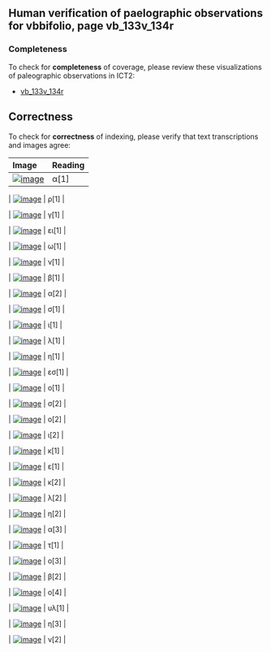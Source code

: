 

## Human verification of paelographic observations for vbbifolio, page vb_133v_134r

###  Completeness

To check for **completeness** of coverage, please review these visualizations of paleographic observations in ICT2:

-  [vb_133v_134r](http://www.homermultitext.org/ict2/?urn=urn:cite2:hmt:vbbifolio.v1:vb_133v_134r@0.2325,0.2458,0.006448,0.008498&urn=urn:cite2:hmt:vbbifolio.v1:vb_133v_134r@0.2401,0.2452,0.004237,0.01275&urn=urn:cite2:hmt:vbbifolio.v1:vb_133v_134r@0.2452,0.2452,0.005895,0.01275&urn=urn:cite2:hmt:vbbifolio.v1:vb_133v_134r@0.2507,0.2422,0.005895,0.01396&urn=urn:cite2:hmt:vbbifolio.v1:vb_133v_134r@0.2566,0.2440,0.007001,0.007587&urn=urn:cite2:hmt:vbbifolio.v1:vb_133v_134r@0.2644,0.2437,0.004974,0.01123&urn=urn:cite2:hmt:vbbifolio.v1:vb_133v_134r@0.2714,0.2431,0.006448,0.009105&urn=urn:cite2:hmt:vbbifolio.v1:vb_133v_134r@0.2780,0.2431,0.006632,0.007891&urn=urn:cite2:hmt:vbbifolio.v1:vb_133v_134r@0.2780,0.2431,0.006632,0.007891&urn=urn:cite2:hmt:vbbifolio.v1:vb_133v_134r@0.2780,0.2431,0.006632,0.007891&urn=urn:cite2:hmt:vbbifolio.v1:vb_133v_134r@0.2950,0.2385,0.006264,0.01366&urn=urn:cite2:hmt:vbbifolio.v1:vb_133v_134r@0.3012,0.2413,0.004422,0.01002&urn=urn:cite2:hmt:vbbifolio.v1:vb_133v_134r@0.3060,0.2364,0.009764,0.01366&urn=urn:cite2:hmt:vbbifolio.v1:vb_133v_134r@0.3169,0.2404,0.004422,0.01093&urn=urn:cite2:hmt:vbbifolio.v1:vb_133v_134r@0.3230,0.2422,0.005158,0.009712&urn=urn:cite2:hmt:vbbifolio.v1:vb_133v_134r@0.3281,0.2416,0.003685,0.01002&urn=urn:cite2:hmt:vbbifolio.v1:vb_133v_134r@0.3333,0.2416,0.002579,0.009408&urn=urn:cite2:hmt:vbbifolio.v1:vb_133v_134r@0.3368,0.2382,0.006632,0.01305&urn=urn:cite2:hmt:vbbifolio.v1:vb_133v_134r@0.3425,0.2355,0.007185,0.01487&urn=urn:cite2:hmt:vbbifolio.v1:vb_133v_134r@0.3484,0.2370,0.007553,0.01548&urn=urn:cite2:hmt:vbbifolio.v1:vb_133v_134r@0.3548,0.2370,0.007738,0.01366&urn=urn:cite2:hmt:vbbifolio.v1:vb_133v_134r@0.3618,0.2340,0.007001,0.01396&urn=urn:cite2:hmt:vbbifolio.v1:vb_133v_134r@0.3692,0.2401,0.006448,0.008498&urn=urn:cite2:hmt:vbbifolio.v1:vb_133v_134r@0.3764,0.2401,0.006448,0.008194&urn=urn:cite2:hmt:vbbifolio.v1:vb_133v_134r@0.3819,0.2398,0.004790,0.008194&urn=urn:cite2:hmt:vbbifolio.v1:vb_133v_134r@0.3873,0.2382,0.006632,0.01214&urn=urn:cite2:hmt:vbbifolio.v1:vb_133v_134r@0.3935,0.2392,0.005527,0.009408&urn=urn:cite2:hmt:vbbifolio.v1:vb_133v_134r@0.3990,0.2376,0.01013,0.01700&urn=urn:cite2:hmt:vbbifolio.v1:vb_133v_134r@0.4092,0.2319,0.006632,0.01608&urn=urn:cite2:hmt:vbbifolio.v1:vb_133v_134r@0.4156,0.2382,0.007553,0.008801)

## Correctness

To check for **correctness** of indexing, please verify that text transcriptions and images agree:

| Image     | Reading     |
| :------------- | :------------- |
| [![image](http://www.homermultitext.org/iipsrv?OBJ=IIP,1.0&FIF=/project/homer/pyramidal/deepzoom/hmt/vbbifolio/v1/vb_133v_134r.tif&RGN=0.2325,0.2458,0.006448,0.008498&WID=100&CVT=JPEG)](http://www.homermultitext.org/ict2/?urn=urn:cite2:hmt:vbbifolio.v1:vb_133v_134r@0.2325,0.2458,0.006448,0.008498) | α[1] | 

| [![image](http://www.homermultitext.org/iipsrv?OBJ=IIP,1.0&FIF=/project/homer/pyramidal/deepzoom/hmt/vbbifolio/v1/vb_133v_134r.tif&RGN=0.2401,0.2452,0.004237,0.01275&WID=100&CVT=JPEG)](http://www.homermultitext.org/ict2/?urn=urn:cite2:hmt:vbbifolio.v1:vb_133v_134r@0.2401,0.2452,0.004237,0.01275) | ρ[1] | 

| [![image](http://www.homermultitext.org/iipsrv?OBJ=IIP,1.0&FIF=/project/homer/pyramidal/deepzoom/hmt/vbbifolio/v1/vb_133v_134r.tif&RGN=0.2452,0.2452,0.005895,0.01275&WID=100&CVT=JPEG)](http://www.homermultitext.org/ict2/?urn=urn:cite2:hmt:vbbifolio.v1:vb_133v_134r@0.2452,0.2452,0.005895,0.01275) | γ[1] | 

| [![image](http://www.homermultitext.org/iipsrv?OBJ=IIP,1.0&FIF=/project/homer/pyramidal/deepzoom/hmt/vbbifolio/v1/vb_133v_134r.tif&RGN=0.2507,0.2422,0.005895,0.01396&WID=100&CVT=JPEG)](http://www.homermultitext.org/ict2/?urn=urn:cite2:hmt:vbbifolio.v1:vb_133v_134r@0.2507,0.2422,0.005895,0.01396) | ει[1] | 

| [![image](http://www.homermultitext.org/iipsrv?OBJ=IIP,1.0&FIF=/project/homer/pyramidal/deepzoom/hmt/vbbifolio/v1/vb_133v_134r.tif&RGN=0.2566,0.2440,0.007001,0.007587&WID=100&CVT=JPEG)](http://www.homermultitext.org/ict2/?urn=urn:cite2:hmt:vbbifolio.v1:vb_133v_134r@0.2566,0.2440,0.007001,0.007587) | ω[1] | 

| [![image](http://www.homermultitext.org/iipsrv?OBJ=IIP,1.0&FIF=/project/homer/pyramidal/deepzoom/hmt/vbbifolio/v1/vb_133v_134r.tif&RGN=0.2644,0.2437,0.004974,0.01123&WID=100&CVT=JPEG)](http://www.homermultitext.org/ict2/?urn=urn:cite2:hmt:vbbifolio.v1:vb_133v_134r@0.2644,0.2437,0.004974,0.01123) | ν[1] | 

| [![image](http://www.homermultitext.org/iipsrv?OBJ=IIP,1.0&FIF=/project/homer/pyramidal/deepzoom/hmt/vbbifolio/v1/vb_133v_134r.tif&RGN=0.2714,0.2431,0.006448,0.009105&WID=100&CVT=JPEG)](http://www.homermultitext.org/ict2/?urn=urn:cite2:hmt:vbbifolio.v1:vb_133v_134r@0.2714,0.2431,0.006448,0.009105) | β[1] | 

| [![image](http://www.homermultitext.org/iipsrv?OBJ=IIP,1.0&FIF=/project/homer/pyramidal/deepzoom/hmt/vbbifolio/v1/vb_133v_134r.tif&RGN=0.2780,0.2431,0.006632,0.007891&WID=100&CVT=JPEG)](http://www.homermultitext.org/ict2/?urn=urn:cite2:hmt:vbbifolio.v1:vb_133v_134r@0.2780,0.2431,0.006632,0.007891) | α[2] | 

| [![image](http://www.homermultitext.org/iipsrv?OBJ=IIP,1.0&FIF=/project/homer/pyramidal/deepzoom/hmt/vbbifolio/v1/vb_133v_134r.tif&RGN=0.2780,0.2431,0.006632,0.007891&WID=100&CVT=JPEG)](http://www.homermultitext.org/ict2/?urn=urn:cite2:hmt:vbbifolio.v1:vb_133v_134r@0.2780,0.2431,0.006632,0.007891) | σ[1] | 

| [![image](http://www.homermultitext.org/iipsrv?OBJ=IIP,1.0&FIF=/project/homer/pyramidal/deepzoom/hmt/vbbifolio/v1/vb_133v_134r.tif&RGN=0.2780,0.2431,0.006632,0.007891&WID=100&CVT=JPEG)](http://www.homermultitext.org/ict2/?urn=urn:cite2:hmt:vbbifolio.v1:vb_133v_134r@0.2780,0.2431,0.006632,0.007891) | ι[1] | 

| [![image](http://www.homermultitext.org/iipsrv?OBJ=IIP,1.0&FIF=/project/homer/pyramidal/deepzoom/hmt/vbbifolio/v1/vb_133v_134r.tif&RGN=0.2950,0.2385,0.006264,0.01366&WID=100&CVT=JPEG)](http://www.homermultitext.org/ict2/?urn=urn:cite2:hmt:vbbifolio.v1:vb_133v_134r@0.2950,0.2385,0.006264,0.01366) | λ[1] | 

| [![image](http://www.homermultitext.org/iipsrv?OBJ=IIP,1.0&FIF=/project/homer/pyramidal/deepzoom/hmt/vbbifolio/v1/vb_133v_134r.tif&RGN=0.3012,0.2413,0.004422,0.01002&WID=100&CVT=JPEG)](http://www.homermultitext.org/ict2/?urn=urn:cite2:hmt:vbbifolio.v1:vb_133v_134r@0.3012,0.2413,0.004422,0.01002) | η[1] | 

| [![image](http://www.homermultitext.org/iipsrv?OBJ=IIP,1.0&FIF=/project/homer/pyramidal/deepzoom/hmt/vbbifolio/v1/vb_133v_134r.tif&RGN=0.3060,0.2364,0.009764,0.01366&WID=100&CVT=JPEG)](http://www.homermultitext.org/ict2/?urn=urn:cite2:hmt:vbbifolio.v1:vb_133v_134r@0.3060,0.2364,0.009764,0.01366) | εσ[1] | 

| [![image](http://www.homermultitext.org/iipsrv?OBJ=IIP,1.0&FIF=/project/homer/pyramidal/deepzoom/hmt/vbbifolio/v1/vb_133v_134r.tif&RGN=0.3169,0.2404,0.004422,0.01093&WID=100&CVT=JPEG)](http://www.homermultitext.org/ict2/?urn=urn:cite2:hmt:vbbifolio.v1:vb_133v_134r@0.3169,0.2404,0.004422,0.01093) | ο[1] | 

| [![image](http://www.homermultitext.org/iipsrv?OBJ=IIP,1.0&FIF=/project/homer/pyramidal/deepzoom/hmt/vbbifolio/v1/vb_133v_134r.tif&RGN=0.3230,0.2422,0.005158,0.009712&WID=100&CVT=JPEG)](http://www.homermultitext.org/ict2/?urn=urn:cite2:hmt:vbbifolio.v1:vb_133v_134r@0.3230,0.2422,0.005158,0.009712) | σ[2] | 

| [![image](http://www.homermultitext.org/iipsrv?OBJ=IIP,1.0&FIF=/project/homer/pyramidal/deepzoom/hmt/vbbifolio/v1/vb_133v_134r.tif&RGN=0.3281,0.2416,0.003685,0.01002&WID=100&CVT=JPEG)](http://www.homermultitext.org/ict2/?urn=urn:cite2:hmt:vbbifolio.v1:vb_133v_134r@0.3281,0.2416,0.003685,0.01002) | ο[2] | 

| [![image](http://www.homermultitext.org/iipsrv?OBJ=IIP,1.0&FIF=/project/homer/pyramidal/deepzoom/hmt/vbbifolio/v1/vb_133v_134r.tif&RGN=0.3333,0.2416,0.002579,0.009408&WID=100&CVT=JPEG)](http://www.homermultitext.org/ict2/?urn=urn:cite2:hmt:vbbifolio.v1:vb_133v_134r@0.3333,0.2416,0.002579,0.009408) | ι[2] | 

| [![image](http://www.homermultitext.org/iipsrv?OBJ=IIP,1.0&FIF=/project/homer/pyramidal/deepzoom/hmt/vbbifolio/v1/vb_133v_134r.tif&RGN=0.3368,0.2382,0.006632,0.01305&WID=100&CVT=JPEG)](http://www.homermultitext.org/ict2/?urn=urn:cite2:hmt:vbbifolio.v1:vb_133v_134r@0.3368,0.2382,0.006632,0.01305) | κ[1] | 

| [![image](http://www.homermultitext.org/iipsrv?OBJ=IIP,1.0&FIF=/project/homer/pyramidal/deepzoom/hmt/vbbifolio/v1/vb_133v_134r.tif&RGN=0.3425,0.2355,0.007185,0.01487&WID=100&CVT=JPEG)](http://www.homermultitext.org/ict2/?urn=urn:cite2:hmt:vbbifolio.v1:vb_133v_134r@0.3425,0.2355,0.007185,0.01487) | ε[1] | 

| [![image](http://www.homermultitext.org/iipsrv?OBJ=IIP,1.0&FIF=/project/homer/pyramidal/deepzoom/hmt/vbbifolio/v1/vb_133v_134r.tif&RGN=0.3484,0.2370,0.007553,0.01548&WID=100&CVT=JPEG)](http://www.homermultitext.org/ict2/?urn=urn:cite2:hmt:vbbifolio.v1:vb_133v_134r@0.3484,0.2370,0.007553,0.01548) | κ[2] | 

| [![image](http://www.homermultitext.org/iipsrv?OBJ=IIP,1.0&FIF=/project/homer/pyramidal/deepzoom/hmt/vbbifolio/v1/vb_133v_134r.tif&RGN=0.3548,0.2370,0.007738,0.01366&WID=100&CVT=JPEG)](http://www.homermultitext.org/ict2/?urn=urn:cite2:hmt:vbbifolio.v1:vb_133v_134r@0.3548,0.2370,0.007738,0.01366) | λ[2] | 

| [![image](http://www.homermultitext.org/iipsrv?OBJ=IIP,1.0&FIF=/project/homer/pyramidal/deepzoom/hmt/vbbifolio/v1/vb_133v_134r.tif&RGN=0.3618,0.2340,0.007001,0.01396&WID=100&CVT=JPEG)](http://www.homermultitext.org/ict2/?urn=urn:cite2:hmt:vbbifolio.v1:vb_133v_134r@0.3618,0.2340,0.007001,0.01396) | η[2] | 

| [![image](http://www.homermultitext.org/iipsrv?OBJ=IIP,1.0&FIF=/project/homer/pyramidal/deepzoom/hmt/vbbifolio/v1/vb_133v_134r.tif&RGN=0.3692,0.2401,0.006448,0.008498&WID=100&CVT=JPEG)](http://www.homermultitext.org/ict2/?urn=urn:cite2:hmt:vbbifolio.v1:vb_133v_134r@0.3692,0.2401,0.006448,0.008498) | α[3] | 

| [![image](http://www.homermultitext.org/iipsrv?OBJ=IIP,1.0&FIF=/project/homer/pyramidal/deepzoom/hmt/vbbifolio/v1/vb_133v_134r.tif&RGN=0.3764,0.2401,0.006448,0.008194&WID=100&CVT=JPEG)](http://www.homermultitext.org/ict2/?urn=urn:cite2:hmt:vbbifolio.v1:vb_133v_134r@0.3764,0.2401,0.006448,0.008194) | τ[1] | 

| [![image](http://www.homermultitext.org/iipsrv?OBJ=IIP,1.0&FIF=/project/homer/pyramidal/deepzoom/hmt/vbbifolio/v1/vb_133v_134r.tif&RGN=0.3819,0.2398,0.004790,0.008194&WID=100&CVT=JPEG)](http://www.homermultitext.org/ict2/?urn=urn:cite2:hmt:vbbifolio.v1:vb_133v_134r@0.3819,0.2398,0.004790,0.008194) | ο[3] | 

| [![image](http://www.homermultitext.org/iipsrv?OBJ=IIP,1.0&FIF=/project/homer/pyramidal/deepzoom/hmt/vbbifolio/v1/vb_133v_134r.tif&RGN=0.3873,0.2382,0.006632,0.01214&WID=100&CVT=JPEG)](http://www.homermultitext.org/ict2/?urn=urn:cite2:hmt:vbbifolio.v1:vb_133v_134r@0.3873,0.2382,0.006632,0.01214) | β[2] | 

| [![image](http://www.homermultitext.org/iipsrv?OBJ=IIP,1.0&FIF=/project/homer/pyramidal/deepzoom/hmt/vbbifolio/v1/vb_133v_134r.tif&RGN=0.3935,0.2392,0.005527,0.009408&WID=100&CVT=JPEG)](http://www.homermultitext.org/ict2/?urn=urn:cite2:hmt:vbbifolio.v1:vb_133v_134r@0.3935,0.2392,0.005527,0.009408) | ο[4] | 

| [![image](http://www.homermultitext.org/iipsrv?OBJ=IIP,1.0&FIF=/project/homer/pyramidal/deepzoom/hmt/vbbifolio/v1/vb_133v_134r.tif&RGN=0.3990,0.2376,0.01013,0.01700&WID=100&CVT=JPEG)](http://www.homermultitext.org/ict2/?urn=urn:cite2:hmt:vbbifolio.v1:vb_133v_134r@0.3990,0.2376,0.01013,0.01700) | υλ[1] | 

| [![image](http://www.homermultitext.org/iipsrv?OBJ=IIP,1.0&FIF=/project/homer/pyramidal/deepzoom/hmt/vbbifolio/v1/vb_133v_134r.tif&RGN=0.4092,0.2319,0.006632,0.01608&WID=100&CVT=JPEG)](http://www.homermultitext.org/ict2/?urn=urn:cite2:hmt:vbbifolio.v1:vb_133v_134r@0.4092,0.2319,0.006632,0.01608) | η[3] | 

| [![image](http://www.homermultitext.org/iipsrv?OBJ=IIP,1.0&FIF=/project/homer/pyramidal/deepzoom/hmt/vbbifolio/v1/vb_133v_134r.tif&RGN=0.4156,0.2382,0.007553,0.008801&WID=100&CVT=JPEG)](http://www.homermultitext.org/ict2/?urn=urn:cite2:hmt:vbbifolio.v1:vb_133v_134r@0.4156,0.2382,0.007553,0.008801) | ν[2] | 

